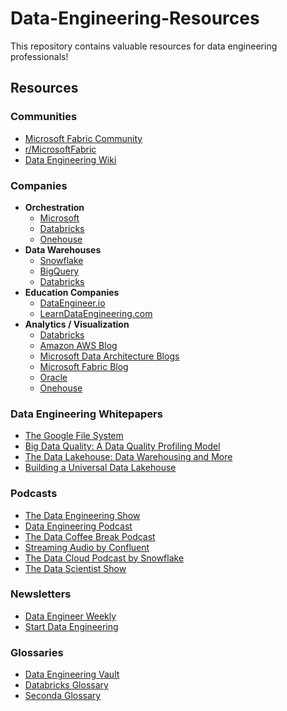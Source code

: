 # Data-Engineering-Resources

This repository contains valuable resources for data engineering professionals!

## Resources

### Communities
- [Microsoft Fabric Community](https://community.fabric.microsoft.com)
- [r/MicrosoftFabric](https://www.reddit.com/r/MicrosoftFabric/?rdt=55105)
- [Data Engineering Wiki](https://dataengineering.wiki/Guides/Getting+Started+With+Data+Engineering)

### Companies

- **Orchestration**
   - [Microsoft](https://www.microsoft.com/de-de)
  - [Databricks](https://example.com)
  - [Onehouse](https://example.com)
- **Data Warehouses**
  - [Snowflake](https://www.snowflake.com/)
  - [BigQuery](https://cloud.google.com/bigquery)
  - [Databricks](https://www.databricks.com/)
- **Education Companies**
  - [DataEngineer.io](https://www.dataengineer.io/)
  - [LearnDataEngineering.com](https://www.learndataengineering.com/)
- **Analytics / Visualization**
  - [Databricks](https://example.com)
  - [Amazon AWS Blog](https://example.com)
  - [Microsoft Data Architecture Blogs](https://example.com)
  - [Microsoft Fabric Blog](https://example.com)
  - [Oracle](https://example.com)
  - [Onehouse](https://example.com)
    
### Data Engineering Whitepapers
- [The Google File System](https://research.google/pubs/archive/51/)
- [Big Data Quality: A Data Quality Profiling Model](https://www.mdpi.com/2504-2289/5/1/1)
- [The Data Lakehouse: Data Warehousing and More](https://www.databricks.com/data-lakehouse)
- [Building a Universal Data Lakehouse](https://www.databricks.com/blog/2020/01/30/what-is-a-data-lakehouse.html)

###  Podcasts
- [The Data Engineering Show](https://dataengineeringpodcast.com/)
- [Data Engineering Podcast](https://www.datastackshow.com/)
- [The Data Coffee Break Podcast](https://datacoffeebreak.com/)
- [Streaming Audio by Confluent](https://developer.confluent.io/podcast/)
- [The Data Cloud Podcast by Snowflake](https://www.snowflake.com/data-cloud-podcast/)
- [The Data Scientist Show](https://www.youtube.com/c/TheDataScientistShow)

### Newsletters
- [Data Engineer Weekly](https://www.dataengineeringweekly.com/)
- [Start Data Engineering](https://startdataengineering.substack.com/)


### Glossaries
- [Data Engineering Vault](https://github.com/SeattleDataGuy/Data-Engineering-Wiki)
- [Databricks Glossary](https://www.databricks.com/glossary)
- [Seconda Glossary](https://www.seconda.io/glossary)




